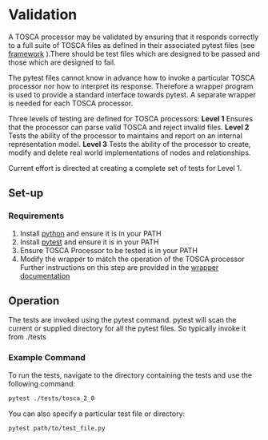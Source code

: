 # Validation

A TOSCA processor may be validated by ensuring that it responds correctly to a full suite of TOSCA files as defined in their associated pytest files (see [framework](framework.md) ).There should be test files which are designed to be passed and those which are designed to fail.

The pytest files cannot know in advance how to invoke a particular TOSCA processor nor how to interpret its response. Therefore a wrapper program is used to provide a standard interface towards pytest. A separate wrapper is needed for each TOSCA processor.

Three levels of testing are defined for TOSCA processors:
**Level 1** Ensures that the processor can parse valid TOSCA and reject invalid files.
**Level 2** Tests the ability of the processor to maintains and report on an internal representation model.
**Level 3** Tests the ability of the processor to create, modify and delete real world implementations of nodes and relationships.

Current effort is directed at creating a complete set of tests for Level 1.


## Set-up

### Requirements

1. Install [python](https://www.python.org/) and ensure it is in your PATH
2. Install [pytest](https://docs.pytest.org/en/stable/index.html) and ensure it is in your PATH
3. Ensure TOSCA Processor to be tested is in your PATH
4. Modify the wrapper to match the operation of the TOSCA processor
    Further instructions on this step are provided in the [wrapper documentation](../tools/wrappers/README.md)

## Operation
The tests are invoked using the pytest command. pytest will scan the current or supplied directory for all the pytest files. So typically invoke it from ./tests

### Example Command

To run the tests, navigate to the directory containing the tests and use the following command:

```sh
pytest ./tests/tosca_2_0
```

You can also specify a particular test file or directory:

```sh
pytest path/to/test_file.py
```

